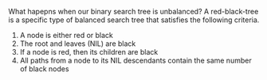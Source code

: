 What hapepns when our binary search tree is unbalanced? A red-black-tree is a specific type of balanced search tree that satisfies the following criteria.

1. A node is either red or black
2. The root and leaves (NIL) are black
3. If a node is red, then its children are black
4. All paths from a node to its NIL descendants contain the same number of black nodes
